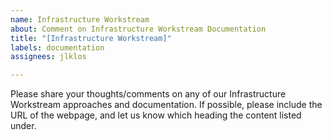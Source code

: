 ```yaml
---
name: Infrastructure Workstream
about: Comment on Infrastructure Workstream Documentation
title: "[Infrastructure Workstream]"
labels: documentation
assignees: jlklos

---
```


Please share your thoughts/comments on any of our Infrastructure Workstream approaches and documentation. If possible, please include the URL of the webpage, and let us know which heading the content listed under.
